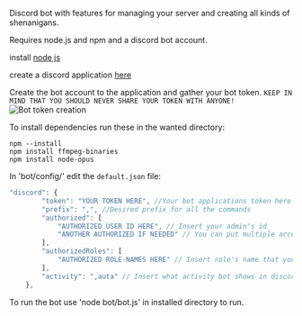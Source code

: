 Discord bot with features for managing your server and creating all kinds of shenanigans.

Requires node.js and npm and a discord bot account.

install [node js](https://nodejs.org/en/download/)

create a discord application [here](https://discordapp.com/developers/applications/me)

Create the bot account to the application and gather your bot token. `KEEP IN MIND THAT YOU SHOULD NEVER SHARE YOUR TOKEN WITH ANYONE!`
![Bot token creation](https://i.imgur.com/bMciwCc.png)


To install dependencies run these in the wanted directory:
```
npm --install
npm install ffmpeg-binaries
npm install node-opus
```

In 'bot/config/' edit the `default.json` file:
````javascript
"discord": {
        "token": "YOUR TOKEN HERE", //Your bot applications token here
        "prefix": ",", //Desired prefix for all the commands
        "authorized": [
            "AUTHORIZED USER ID HERE", // Insert your admin's id
            "ANOTHER AUTHORIZED IF NEEDED" // You can put multiple account ids
        ],
        "authorizedRoles": [
            "AUTHORIZED ROLE-NAMES HERE" // Insert role's name that you want to have admin commands
        ],
        "activity": ",auta" // Insert what activity bot shows in discord
    },
````

To run the bot use 'node bot/bot.js' in installed directory to run.
